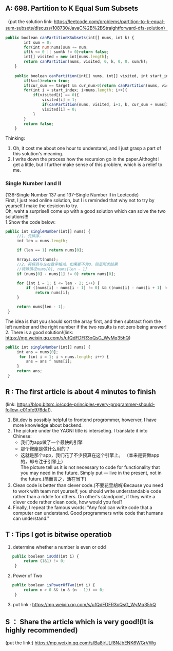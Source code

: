 ## A: 698. Partition to K Equal Sum Subsets
（put the solution link: https://leetcode.com/problems/partition-to-k-equal-sum-subsets/discuss/108730/JavaC%2B%2BStraightforward-dfs-solution）

```javascript
public boolean canPartitionKSubsets(int[] nums, int k) {
        int sum = 0;
        for(int num:nums)sum += num;
        if(k <= 0 || sum%k != 0)return false;
        int[] visited = new int[nums.length];
        return canPartition(nums, visited, 0, k, 0, 0, sum/k);
    }
    
    public boolean canPartition(int[] nums, int[] visited, int start_index, int k, int cur_sum, int cur_num, int target){
        if(k==1)return true;
        if(cur_sum == target && cur_num>0)return canPartition(nums, visited, 0, k-1, 0, 0, target);
        for(int i = start_index; i<nums.length; i++){
            if(visited[i] == 0){
                visited[i] = 1;
                if(canPartition(nums, visited, i+1, k, cur_sum + nums[i], cur_num++, target))return true;
                visited[i] = 0;
            }
        }
        return false;
    }
```
   Thinking:
   1. Oh, it cost me about one hour to understand, and I just grasp a part of this solution's meaning.
   2. I write down the process how the recursion go in the paper.Althoght I get a little, but I further make sense of this problem, which is a relief to me.

### Single Number I and II
(136-Single Number 137 and 137-Single Number II in Leetcode)  
   First, I just read online solution, but I is reminded that why not to try by yourself.I make the desicion to try.  
   Oh, waht a surprise!I come up with a good solution which can solve the two solutions!!!  
   1.Show the code below:  
   ```javascript
   public int singleNumber(int[] nums) {
        //1，先排序，
        int len = nums.length;

        if (len == 1) return nums[0];

        Arrays.sort(nums);
        //2，再将其与左右数字相减，如果都不为0，则是所求结果
        //特殊情况nums[0], nums[len - 1]
        if (nums[0] - nums[1] != 0) return nums[0];

        for (int i = 1; i <= len - 2; i++) {
            if ((nums[i] - nums[i - 1] != 0) && ((nums[i] - nums[i + 1] != 0)))
                return nums[i];
        }

        return nums[len - 1];
    }
   ```
   The idea is that you should sort the array first, and then subtract from the left number and the right number if the two results is not zero being answer!
   2. There is a good solution!(link: https://mp.weixin.qq.com/s/ufQdFDFR3oQsG_WyMq35hQ)
   ```javascript
   public int singleNumber(int[] nums) {
        int ans = nums[0];
         for (int i = 1; i < nums.length; i++) {
            ans = ans ^ nums[i];
        }
        return ans;
    }
   ```
   
## R : The first article is about 4 minutes to finish
(link: https://blog.bitsrc.io/code-principles-every-programmer-should-follow-e01bfe976daf). 

1. Bit.dev is possibly helpful to frontend progrommer, howerver, I have more knowledge about backend.
2. The picture under the YAGNI title is interseting. I translate it into Chinese:
   - 我们为app做了一个最快的引擎  
   - 那个鞍座是做什么用的？ 
   - 这就是那个app，我们花了不少预算在这个引擎上。
   （本来是要做app的，却专注于引擎上）  
   The picture tell us it is not necessary to code for functionality that you may need in the future.
   Simply put — live in the present, not in the future.(简而言之，活在当下)
3. Clean code is better than clever code.(不要花里胡哨)Because you need to work with team not yourself, you should write understandable
code rather than a riddle for others. On other's standpoint, if they write a clever code rather clean code, how would you feel?
4. Finally, I repeat the famous words: "Any fool can write code that a computer can understand. Good programmers write code that humans can understand."
  
## T : Tips I got is bitwise operatiob
1. determine whether a number is even or odd
```javascript
   public boolean isOdd(int i) {
        return (1&1) != 0;
    }
```
2. Power of Two
```javascript
   public boolean isPowerOfTwo(int i) {
        return n > 0 && (n & (n - 1)) == 0;
    }
```
3. put link : https://mp.weixin.qq.com/s/ufQdFDFR3oQsG_WyMq35hQ

## S ： Share the article which is very good!(It is highly recommended)
(put the link:)
https://mp.weixin.qq.com/s/Ba8jrULf8NJbENK6WGrVWg
